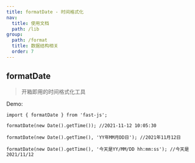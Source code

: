 ```yaml
---
title: formatDate - 时间格式化
nav:
  title: 使用文档
  path: /lib
group:
  path: /format
  title: 数据结构相关
  order: 7
---
```


## formatDate

> 开箱即用的时间格式化工具

Demo:

```tsx | pure
import { formatDate } from 'fast-js';

formatDate(new Date().getTime()); //2021-11-12 10:05:30

formatDate(new Date().getTime(), 'YY年MM月DD日'); //2021年11月12日

formatDate(new Date().getTime(), '今天是YY/MM/DD hh:mm:ss'); //今天是2021/11/12
```
